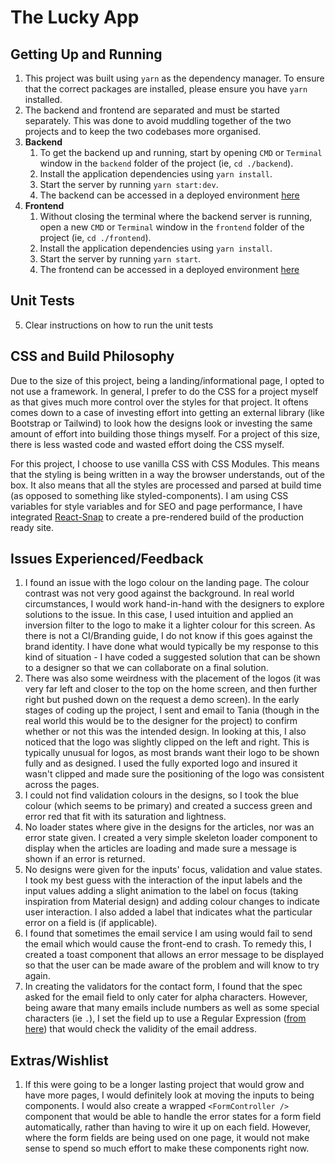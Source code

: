 # The Lucky App

## Getting Up and Running
1. This project was built using `yarn` as the dependency manager. To ensure that the correct packages are installed, please ensure you have `yarn` installed.
2. The backend and frontend are separated and must be started separately. This was done to avoid muddling together of the two projects and to keep the two codebases more organised.
3. **Backend**
   1. To get the backend up and running, start by opening `CMD` or `Terminal` window in the `backend` folder of the project (ie, `cd ./backend`).
   2. Install the application dependencies using `yarn install`.
   3. Start the server by running `yarn start:dev`.
   4. The backend can be accessed in a deployed environment [here](https://light-capris-lion.cyclic.app/)
4. **Frontend**
   1. Without closing the terminal where the backend server is running, open a new `CMD` or `Terminal` window in the `frontend` folder of the project (ie, `cd ./frontend`).
   2. Install the application dependencies using `yarn install`.
   3. Start the server by running `yarn start`.
   4. The frontend can be accessed in a deployed environment [here](https://lucky-beard-assessment-bay.vercel.app/)

## Unit Tests
5. Clear instructions on how to run the unit tests

## CSS and Build Philosophy
Due to the size of this project, being a landing/informational page, I opted to not use a framework. In general, I prefer to do the CSS for a project myself as that gives much more control over the styles for that project. It oftens comes down to a case of investing effort into getting an external library (like Bootstrap or Tailwind) to look how the designs look or investing the same amount of effort into building those things myself. For a project of this size, there is less wasted code and wasted effort doing the CSS myself.

For this project, I choose to use vanilla CSS with CSS Modules. This means that the styling is being written in a way the browser understands, out of the box. It also means that all the styles are processed and parsed at build time (as opposed to something like styled-components). I am using CSS variables for style variables and for SEO and page performance, I have integrated [React-Snap](https://www.npmjs.com/package/react-snap) to create a pre-rendered build of the production ready site.

## Issues Experienced/Feedback
1. I found an issue with the logo colour on the landing page. The colour contrast was not very good against the background. In real world circumstances, I would work hand-in-hand with the designers to explore solutions to the issue. In this case, I used intuition and applied an inversion filter to the logo to make it a lighter colour for this screen. As there is not a CI/Branding guide, I do not know if this goes against the brand identity. I have done what would typically be my response to this kind of situation - I have coded a suggested solution that can be shown to a designer so that we can collaborate on a final solution.
2. There was also some weirdness with the placement of the logos (it was very far left and closer to the top on the home screen, and then further right but pushed down on the request a demo screen). In the early stages of coding up the project, I sent and email to Tania (though in the real world this would be to the designer for the project) to confirm whether or not this was the intended design. In looking at this, I also noticed that the logo was slightly clipped on the left and right. This is typically unusual for logos, as most brands want their logo to be shown fully and as designed. I used the fully exported logo and insured it wasn't clipped and made sure the positioning of the logo was consistent across the pages.
3. I could not find validation colours in the designs, so I took the blue colour (which seems to be primary) and created a success green and error red that fit with its saturation and lightness.
4. No loader states where give in the designs for the articles, nor was an error state given. I created a very simple skeleton loader component to display when the articles are loading and made sure a message is shown if an error is returned. 
5. No designs were given for the inputs' focus, validation and value states. I took my best guess with the interaction of the input labels and the input values adding a slight animation to the label on focus (taking inspiration from Material design) and adding colour changes to indicate user interaction. I also added a label that indicates what the particular error on a field is (if applicable).
6. I found that sometimes the email service I am using would fail to send the email which would cause the front-end to crash. To remedy this, I created a toast component that allows an error message to be displayed so that the user can be made aware of the problem and will know to try again.
7. In creating the validators for the contact form, I found that the spec asked for the email field to only cater for alpha characters. However, being aware that many emails include numbers as well as some special characters (ie `.`), I set the field up to use a Regular Expression ([from here](https://regexpattern.com/email-address/)) that would check the validity of the email address.

## Extras/Wishlist
1. If this were going to be a longer lasting project that would grow and have more pages, I would definitely look at moving the inputs to being components. I would also create a wrapped `<FormController />` component that would be able to handle the error states for a form field automatically, rather than having to wire it up on each field. However, where the form fields are being used on one page, it would not make sense to spend so much effort to make these components right now.
